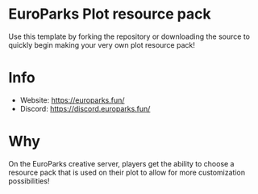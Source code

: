 # EuroParks Plot resource pack
Use this template by forking the repository or downloading the source to quickly begin making your very own plot resource pack!

# Info
* Website: https://europarks.fun/
* Discord: https://discord.europarks.fun/

# Why
On the EuroParks creative server, players get the ability to choose a resource pack that is used on their plot
to allow for more customization possibilities!